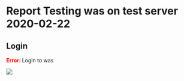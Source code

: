 # Report Testing was on test server 2020-02-22

## Login

<span style="color:red"><b> Error: </b></span> Login to was 

![](https://storage.googleapis.com/was-testing/screenShot28101TZQA9oNpFb43.png?authuser=1)